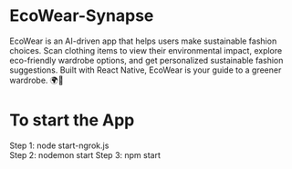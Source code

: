 # EcoWear-Synapse
EcoWear is an AI-driven app that helps users make sustainable fashion choices. Scan clothing items to view their environmental impact, explore eco-friendly wardrobe options, and get personalized sustainable fashion suggestions. Built with React Native, EcoWear is your guide to a greener wardrobe. 🌍👕

# To start the App
Step 1: node start-ngrok.js  
Step 2:  nodemon start 
Step 3: npm start 
